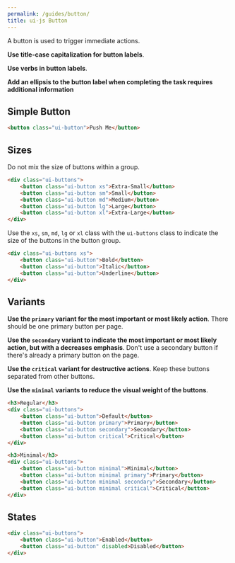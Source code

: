 ```yaml
---
permalink: /guides/button/
title: ui-js Button
---
```


A button is used to trigger immediate actions.

**Use title-case capitalization for button labels**.

**Use verbs in button labels**.

**Add an ellipsis to the button label when completing the task requires
additional information**

## Simple Button

```html playground
<button class="ui-button">Push Me</button>
```

## Sizes

Do not mix the size of buttons within a group.

```html playground
<div class="ui-buttons">
    <button class="ui-button xs">Extra-Small</button>
    <button class="ui-button sm">Small</button>
    <button class="ui-button md">Medium</button>
    <button class="ui-button lg">Large</button>
    <button class="ui-button xl">Extra-Large</button>
</div>
```

Use the `xs`, `sm`, `md`, `lg` or `xl` class with the `ui-buttons`
class to indicate the size of the buttons in the button group.

```html playground
<div class="ui-buttons xs">
    <button class="ui-button">Bold</button>
    <button class="ui-button">Italic</button>
    <button class="ui-button">Underline</button>
</div>
```

## Variants

**Use the `primary` variant for the most important or most likely
action**. There should be one primary button per
page.

**Use the `secondary` variant to indicate the most important or
most likely action, but with a decreases emphasis**. Don't use
a secondary button if there's already a primary button on the page.

**Use the `critical` variant for destructive actions**. Keep these buttons
separated from other buttons.

**Use the `minimal` variants to reduce the visual weight of the
buttons**.

```html playground
<h3>Regular</h3>
<div class="ui-buttons">
    <button class="ui-button">Default</button>
    <button class="ui-button primary">Primary</button>
    <button class="ui-button secondary">Secondary</button>
    <button class="ui-button critical">Critical</button>
</div>

<h3>Minimal</h3>
<div class="ui-buttons">
    <button class="ui-button minimal">Minimal</button>
    <button class="ui-button minimal primary">Primary</button>
    <button class="ui-button minimal secondary">Secondary</button>
    <button class="ui-button minimal critical">Critical</button>
</div>
```

## States

```html playground
<div class="ui-buttons">
    <button class="ui-button">Enabled</button>
    <button class="ui-button" disabled>Disabled</button>
</div>
```
